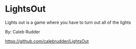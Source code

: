 # LightsOut

Lights out is a game where you have to turn out all of the lights

By: Caleb Rudder

https://github.com/calebrudder/LightsOut

